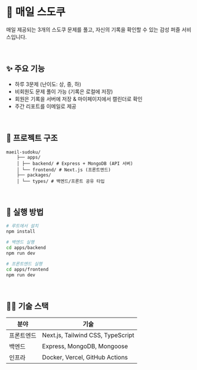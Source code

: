 # 🧩 매일 스도쿠

매일 제공되는 3개의 스도쿠 문제를 풀고, 자신의 기록을 확인할 수 있는 감성 퍼즐 서비스입니다.

<br>

## ✨ 주요 기능

- 하루 3문제 (난이도: 상, 중, 하)
- 비회원도 문제 풀이 가능 (기록은 로컬에 저장)
- 회원은 기록을 서버에 저장 & 마이페이지에서 캘린더로 확인
- 주간 리포트를 이메일로 제공

<br>

## 📁 프로젝트 구조

```
maeil-sudoku/
    ├── apps/
    │ ├── backend/ # Express + MongoDB (API 서버)
    │ └── frontend/ # Next.js (프론트엔드)
    ├── packages/
    │ └── types/ # 백엔드/프론트 공유 타입
```

<br>

## 🚀 실행 방법

```bash
# 루트에서 설치
npm install

# 백엔드 실행
cd apps/backend
npm run dev

# 프론트엔드 실행
cd apps/frontend
npm run dev
```

<br>

## 🧑‍💻 기술 스택

| 분야       | 기술                              |
| ---------- | --------------------------------- |
| 프론트엔드 | Next.js, Tailwind CSS, TypeScript |
| 백엔드     | Express, MongoDB, Mongoose        |
| 인프라     | Docker, Vercel, GitHub Actions    |
